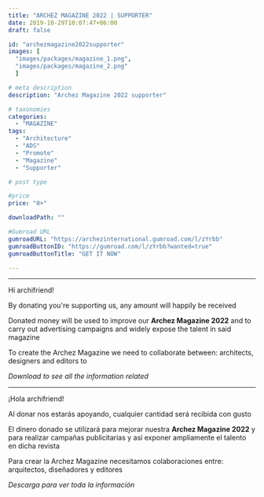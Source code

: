 ```yaml
---
title: "ARCHEZ MAGAZINE 2022 | SUPPORTER"
date: 2019-10-29T10:07:47+06:00
draft: false

id: "archezmagazine2022supporter"
images: [
  "images/packages/magazine_1.png",
  "images/packages/magazine_2.png"
  ]

# meta description
description: "Archez Magazine 2022 supporter"

# taxonomies
categories:
  - "MAGAZINE"
tags:
  - "Architecture"
  - "ADS"
  - "Promote"
  - "Magazine"
  - "Supporter"

# post type

#price
price: "0+"

downloadPath: ""

#Gumroad URL
gumroadURL: "https://archezinternational.gumroad.com/l/zYrbb"
gumroadButtonID: "https://gumroad.com/l/zYrbb?wanted=true"
gumroadButtonTitle: "GET IT NOW"

---
```


___

Hi archifriend!

By donating you're supporting us, any amount will happily be received

Donated money will be used to improve our **Archez Magazine 2022** and to carry out advertising campaigns and widely expose the talent in said magazine

To create the Archez Magazine we need to collaborate between: architects, designers and editors to

*Download to see all the information related*

_____

¡Hola archifriend!

Al donar nos estarás apoyando, cualquier cantidad será recibida con gusto

El dinero donado se utilizará para mejorar nuestra **Archez Magazine 2022** y para realizar campañas publicitarias y así exponer ampliamente el talento en dicha revista

Para crear la Archez Magazine necesitamos colaboraciones entre: arquitectos, diseñadores y editores

*Descarga para ver toda la información*